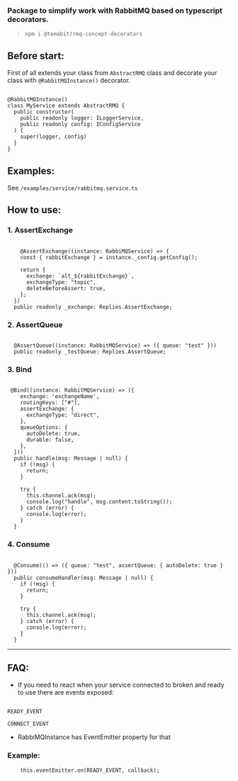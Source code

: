 ### Package to simplify work with RabbitMQ based on typescript decorators.

> `npm i @temabit/rmq-concept-decorators`

## Before start:

First of all extends your class from `AbstractRMQ` class and decorate your class with `@RabbitMQInstance()` decorator.

```

@RabbitMQInstance()
class MyService extends AbstractRMQ {
  public constructor(
    public readonly logger: ILoggerService,
    public readonly config: IConfigService
  ) {
    super(logger, config)
  }
}

```

## Examples:

See `/examples/service/rabbitmq.service.ts`

## How to use:

### 1. AssertExchange

```

    @AssertExchange((instance: RabbiMQService) => {
    const { rabbitExchange } = instance._config.getConfig();

    return {
      exchange: `alt_${rabbitExchange}`,
      exchangeType: "topic",
      deleteBeforeAssert: true,
    };
  })
  public readonly _exchange: Replies.AssertExchange;

```

### 2. AssertQueue

```

  @AssertQueue((instance: RabbitMQService) => ({ queue: "test" }))
  public readonly _testQueue: Replies.AssertQueue;

```

### 3. Bind

```

 @Bind((instance: RabbitMQService) => ({
    exchange: 'exchangeName',
    routingKeys: ["#"],
    assertExchange: {
      exchangeType: "direct",
    },
    queueOptions: {
      autoDelete: true,
      durable: false,
    },
  }))
  public handle(msg: Message | null) {
    if (!msg) {
      return;
    }

    try {
      this.channel.ack(msg);
      console.log("handle", msg.content.toString());
    } catch (error) {
      console.log(error);
    }
  }

```

### 4. Consume

```

  @Consume(() => ({ queue: "test", assertQueue: { autoDelete: true } }))
  public consumeHandler(msg: Message | null) {
    if (!msg) {
      return;
    }

    try {
      this.channel.ack(msg);
    } catch (error) {
      console.log(error);
    }
  }

```

---

## FAQ:

- If you need to react when your service connected to broken and ready to use there are events exposed:

```

READY_EVENT

CONNECT_EVENT

```

- RabbiMQInstance has EventEmitter property for that

### Example:

```
    this.eventEmitter.on(READY_EVENT, callback);
```

